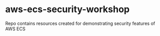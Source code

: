 # aws-ecs-security-workshop
Repo contains resources created for demonstrating security features of AWS ECS
